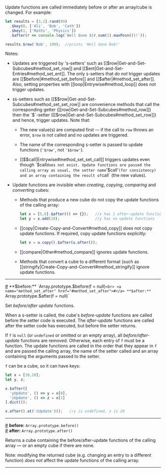 Update functions are called immediately before or after an array/cube is changed. For example:

```js
let results = [3,2].rand(99)
  .$key(0, ['Ali', 'Bob', 'Cath'])
  .$key(1, ['Maths', 'Physics'])
  .$after(r => console.log(`Well done ${r.sum(1).maxPosn()}!`));

results.$row('Bob', 100);  //prints 'Well done Bob!'
```

Notes:

* Updates are triggered by '`$`-setters' such as [[$row|Get-and-Set-Subcubes#method_set_row]] and [[$ent|Get-and-Set-Entries#method_set_ent]]. The only `$`-setters that *do not* trigger updates are [[$before|#method_set_before]] and [[$after|#method_set_after]]. Also, setting properties with [[loop|Entrywise#method_loop]] does not trigger updates.

* `$$`-setters such as [[$$row|Get-and-Set-Subcubes#method_set_set_row]] are convenience methods that call the corresponding getter ([[row|Get-and-Set-Subcubes#method_row]]) then the `$`-setter ([[$row|Get-and-Set-Subcubes#method_set_row]]) and hence, trigger updates. Note that:

  * The new value(s) are computed first &mdash; if the call to `row` throws an error, `$row` is not called and no updates are triggered. 
  
  * The name of the corresponding `$`-setter is passed to update functions (`'$row'`, not `'$$row'`).
  
  * [[$$call|Entrywise#method_set_set_call]] triggers updates even though `$call` does not exist. Update functions are passed the calling array as usual, the setter name `'$call'` (for consistency) and an array containing the result of `call` (the new values).

* Update functions are invisible when _creating_, _copying_, _comparing_ and _converting_ cubes:

  * Methods that produce a new cube do not copy the update functions of the calling array:

    ```js
    let x = [5,6].$after(() => {});   //x has 1 after-update function
    let y = x.add(10);                //y has no update functions
    ```
  
  * [[copy|Create-Copy-and-Convert#method_copy]] does not copy update functions. If required, copy update functions explicitly:

    ````js
    let v = u.copy().$after(u.after());
    ````

  * [[compare|Other#method_compare]] ignores update functions.

  * Methods that convert a cube to a different format (such as [[stringify|Create-Copy-and-Convert#method_stringify]] ignore update functions.

---

<a name="method_set_before" href="#method_set_before">#</a> **$before:** `Array.prototype.$before(f = null)`<br>
<a name="method_set_after" href="#method_set_after">#</a> **$after:** `Array.prototype.$after(f = null)`

Set *before/after update* functions.

When a `$`-setter is called, the cube's *before-update* functions are called before the setter code is executed. The *after-update* functions are called after the setter code has executed, but before the setter returns.

If `f` is `null` (or `undefined` or omitted or an empty array), all *before/after-update* functions are removed. Otherwise, each entry of `f` must be a function. The update functions are called in the order that they appear in `f` and are passed the calling array, the name of the setter called and an array containing the arguments passed to the setter.

`f` can be a cube, so it can have keys:

```js
let x = [10,20];
let y, z;

x.$after([
  'yUpdate', () => y = x[0],
  'zUpdate', () => z = x[1]
].dict());

x.after().at('zUpdate')();   //y is undefined, z is 20
```

---

<a name="method_before" href="#method_before">#</a> **before:** `Array.prototype.before()`<br>
<a name="method_after" href="#method_after">#</a> **after:** `Array.prototype.after()`

Returns a cube containing the before/after-update functions of the calling array &mdash; or an empty cube if there are none.

Note: modifying the returned cube (e.g. changing an entry to a different function) _does not_ affect the update functions of the calling array.

---